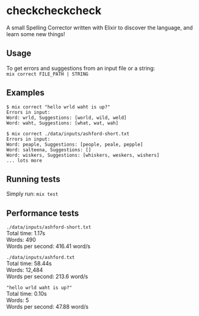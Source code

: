 # checkcheckcheck

A small Spelling Corrector written with Elixir to discover the language, and learn some new things!

## Usage

To get errors and suggestions from an input file or a string:  
`mix correct FILE_PATH | STRING`

## Examples

```
$ mix correct "hello wrld waht is up?"
Errors in input:
Word: wrld, Suggestions: [world, wild, weld]
Word: waht, Suggestions: [what, wat, wah]
```

```
$ mix correct ./data/inputs/ashford-short.txt
Errors in input:
Word: peaple, Suggestions: [people, peale, pepple]
Word: salteena, Suggestions: []
Word: wiskers, Suggestions: [whiskers, weskers, wishers]
... lots more
```

## Running tests

Simply run: `mix test`

## Performance tests

`./data/inputs/ashford-short.txt`  
Total time: 1.17s  
Words: 490  
Words per second: 416.41 word/s

`./data/inputs/ashford.txt`  
Total time: 58.44s  
Words: 12,484  
Words per second: 213.6 word/s

`"hello wrld waht is up?"`  
Total time: 0.10s  
Words: 5  
Words per second: 47.88 word/s
